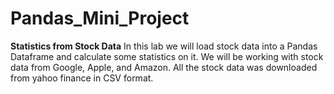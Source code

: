 # Pandas_Mini_Project
**Statistics from Stock Data**
In this lab we will load stock data into a Pandas Dataframe and calculate some statistics on it. We will be working with stock data from Google, Apple, and Amazon. All the stock data was downloaded from yahoo finance in CSV format. 
